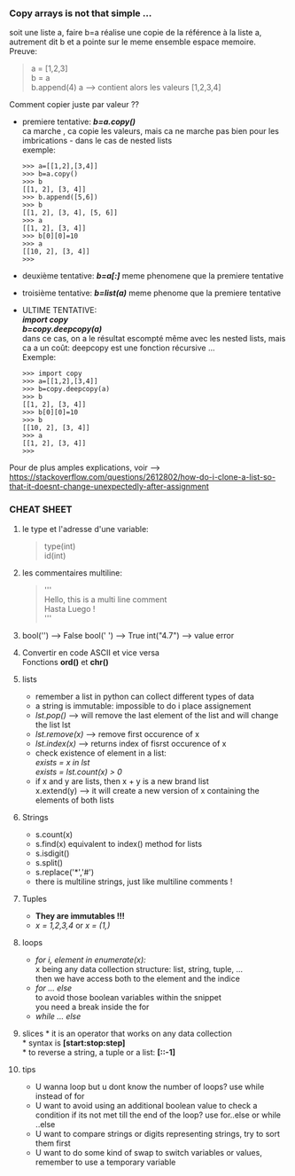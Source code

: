 ### Copy arrays is not that simple ...
soit une liste a, faire b=a réalise une copie de la référence à la liste a, autrement dit b et a pointe sur le meme ensemble espace memoire.  
Preuve:  
> a = [1,2,3]  
> b = a  
> b.append(4)
> a --> contient alors les valeurs [1,2,3,4]  

Comment copier juste par valeur ??
* premiere tentative: ***b=a.copy()***  
  ca marche , ca copie les valeurs, mais ca ne marche pas bien pour les imbrications  - dans le cas de nested lists  
  exemple:  
  ```
  >>> a=[[1,2],[3,4]]
  >>> b=a.copy()
  >>> b
  [[1, 2], [3, 4]]
  >>> b.append([5,6])
  >>> b
  [[1, 2], [3, 4], [5, 6]]
  >>> a
  [[1, 2], [3, 4]]
  >>> b[0][0]=10
  >>> a
  [[10, 2], [3, 4]]
  >>> 
  ```
* deuxième tentative: ***b=a[:]***
  meme phenomene que la premiere tentative  
  
* troisième tentative: ***b=list(a)***
  meme phenome que la premiere tentative  
* ULTIME TENTATIVE:   
  ***import copy***  
  ***b=copy.deepcopy(a)***  
  dans ce cas, on a le résultat escompté même avec les nested lists, mais ca a un coût: deepcopy est une fonction récursive ...  
  Exemple:  
  ```
  >>> import copy
  >>> a=[[1,2],[3,4]]
  >>> b=copy.deepcopy(a)
  >>> b
  [[1, 2], [3, 4]]
  >>> b[0][0]=10
  >>> b
  [[10, 2], [3, 4]]
  >>> a
  [[1, 2], [3, 4]]
  >>> 
  ```
Pour de plus amples explications, voir --> https://stackoverflow.com/questions/2612802/how-do-i-clone-a-list-so-that-it-doesnt-change-unexpectedly-after-assignment  


  
### CHEAT SHEET  
1. le type et l'adresse d'une variable:  
   > type(int)  
   > id(int)  
2. les commentaires multiline:  
   > '''  
   >  Hello, this is a multi line comment  
   >  Hasta Luego !  
   > '''  
3. bool('') --> False
   bool(' ') --> True
   int("4.7") --> value error 
4. Convertir en code ASCII et vice versa  
   Fonctions **ord()** et **chr()**  
5. lists  
   * remember a list in python can collect different types of data  
   * a string is immutable: impossible to do i place assignement  
   * *lst.pop()* --> will remove the last element of the list and will change the list lst  
   * *lst.remove(x)* --> remove first occurence of x  
   * *lst.index(x)* --> returns index of fisrst occurence of x  
   * check existence of element in a list:  
     *exists = x in lst*  
     *exists = lst.count(x) > 0*    
   * if x and y are lists, then x + y is a new brand list  
     x.extend(y) --> it will create a new version of x containing the elements of both lists  
 6. Strings  
    * s.count(x)  
    * s.find(x) equivalent to index() method for lists  
    * s.isdigit()  
    * s.split()  
    * s.replace('*','#')  
    * there is multiline strings, just like multiline comments !
 7. Tuples  
    * **They are immutables !!!**  
    * *x = 1,2,3,4* or *x = (1,)*  
 8. loops
    * *for i, element in enumerate(x):*  
      x being any data collection structure: list, string, tuple, ...  
      then we have access both to the element and the indice  
    * *for ... else*  
       to avoid those boolean variables within the snippet   
       you need a break inside the for  
    * *while ... else*  
  9. slices
    * it is an operator that works on any data collection  
    * syntax is **[start:stop:step]**  
    * to reverse a string, a tuple or a list: **[::-1]**  

  10. tips  
      * U wanna loop but u dont know the number of loops? use while instead of for  
      * U want to avoid using an additional boolean value to check a condition if its not met till the end of the loop? use for..else or while ..else  
      * U want to compare strings or digits representing strings, try to sort them first  
      * U want to do some kind of swap to switch variables or values, remember to use a temporary variable  
    
    
      
     
     
    
     
